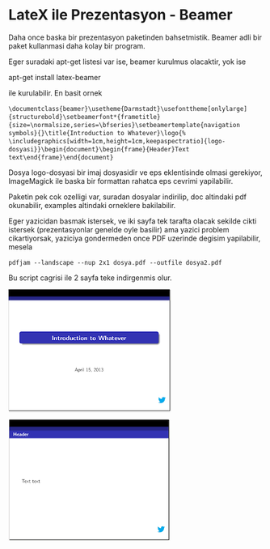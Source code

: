 # LateX ile Prezentasyon - Beamer

Daha once baska bir prezentasyon paketinden bahsetmistik. Beamer adli
bir paket kullanmasi daha kolay bir program.

Eger suradaki apt-get listesi var ise, beamer kurulmus olacaktir, yok ise

apt-get install latex-beamer

ile kurulabilir. En basit ornek

```
\documentclass{beamer}\usetheme{Darmstadt}\usefonttheme[onlylarge]{structurebold}\setbeamerfont*{frametitle}{size=\normalsize,series=\bfseries}\setbeamertemplate{navigation symbols}{}\title{Introduction to Whatever}\logo{%    \includegraphics[width=1cm,height=1cm,keepaspectratio]{logo-dosyasi}}\begin{document}\begin{frame}{Header}Text text\end{frame}\end{document} 
```

Dosya logo-dosyasi bir imaj dosyasidir ve eps eklentisinde olmasi
gerekiyor, ImageMagick ile baska bir formattan rahatca eps cevrimi
yapilabilir.

Paketin pek cok ozelligi var, suradan dosyalar indirilip, doc
altindaki pdf okunabilir, examples altindaki orneklere bakilabilir.

Eger yazicidan basmak istersek, ve iki sayfa tek tarafta olacak
sekilde cikti istersek (prezentasyonlar genelde oyle basilir) ama
yazici problem cikartiyorsak, yaziciya gondermeden once PDF uzerinde
degisim yapilabilir, mesela

```
pdfjam --landscape --nup 2x1 dosya.pdf --outfile dosya2.pdf
```

Bu script cagrisi ile 2 sayfa teke indirgenmis olur.

![](Screenshotfrom2013-04-15154904.png)

![](Screenshotfrom2013-04-15154159.png)
